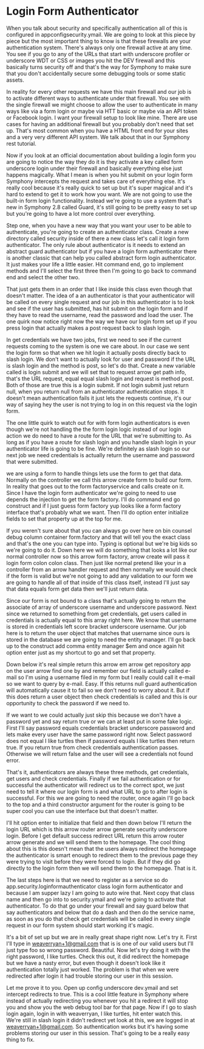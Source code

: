 # Login Form Authenticator

When you talk about security and specifically authentication all of this is configured in appconfigsecurity.ymail.  We are going to look at this piece by piece but the most important thing to know is that these firewalls are your authentication system.  There's always only one firewall active at any time.  You see if you go to any of the URLs that start with underscore profiler or underscore WDT or CSS or images you hit the DEV firewall and this basically turns security off and that's the way for Symphony to make sure that you don't accidentally secure some debugging tools or some static assets.

In reality for every other requests we have this main firewall and our job is to activate different ways to authenticate under that firewall.  You see with the single firewall we might choose to allow the user to authenticate in many ways like via a form login or maybe via HTT basic or maybe via an API token or Facebook login.  I want your firewall setup to look like mine.  There are use cases for having an additional firewall but you probably don't need that set up.  That's most common when you have a HTML front end for your sites and  a very very different API system.  We talk about that in our Symphony rest tutorial.

Now if you look at an official documentation about building a login form you are going to notice the way they do it is they activate a key called form underscore login under their firewall and basically everything else just happens magically.  What I mean is when you hit submit on your login form Symphony intercepts the request and takes care of everything else.  It's really cool because it's really quick to set up but it's super magical and it's hard to extend to get it to work how you want.  We are not going to use the built-in form login functionality.  Instead we're going to use a system that's new in Symphony 2.8 called Guard, it's still going to be pretty easy to set up but you're going to have a lot more control over everything.

Step one, when you have a new way that you want your user to be able to authenticate, you're going to create an authenticator class.  Create a new directory called security inside of there a new class let's call it login form authenticator.  The only rule about authenticator is it needs to extend an abstract guard authenticator but if you have a login form authenticator there is another classic that can help you called abstract form login authenticator.  It just makes your life a little easier.  Hit command end, go to implement methods and I'll select the first three then I'm going to go back to command end and select the other two.

That just gets them in an order that I like inside this class even though that doesn't matter.  The idea of a an authenticator is that your authenticator will be called on every single request and our job in this authenticator is to look and see if the user has submitted, has hit submit on the login form and if they have to read the username, read the password and load the user.  The one quirk now notice right now the way we have our login form set up if you press login that actually makes a post request back to slash login.

In get credentials we have two jobs, first we need to see if the current requests coming to the system is one we care about.  In our case we sent the login form so that when we hit login it actually posts directly back to slash login.  We don't want to actually look for user and password if the URL is slash login and the method is post, so let's do that.  Create a new variable called is login submit and we will set that to request arrow get path info, that's the URL request, equal equal slash login and request is method post.  Both of those are true this is a login submit.  If not login submit just return null, when you return null from an authenticator authentication stops.  It doesn't mean authentication fails it just lets the requests continue, it's our way of saying hey the user is not trying to log in on this request via the login form.

The one little quirk to watch out for with form login authenticators is even though we're not handling the the form login logic instead of our login action we do need to have a route for the URL that we're submitting to.  As long as if you have a route for slash login and you handle slash login in your authenticator life is going to be fine.  We're definitely as slash login so our next job we need credentials is actually return the username and password that were submitted.

we are using a form to handle things lets use the form to get that data.  Normally on the controller we call this arrow create form to build our form.  In reality that goes out to the form factoryservice and calls create on it.  Since I have the login form authenticator we're going to need to use depends the injection to get the form factory.  I'll do command end go construct and if I just guess form factory yup looks like a form factory interface that's probably what we want.  Then I'll do option enter initialize fields to set that property up at the top for me.

If you weren't sure about that you can always go over here on bin counsel debug column container form.factory and that will tell you the exact class and that's the one you can type into.  Typing is optional but we're big kids so we're going to do it.  Down here we will do something that looks a lot like our normal controller now so this arrow form factory, arrow create will pass it login form colon colon class.  Then just like normal pretend like your in a controller from an arrow handler request and then normally we would check if the form is valid but we're not going to add any validation to our form we are going to handle all of that inside of this class itself, instead I'll just say that data equals form get data then we'll just return data.

Since our form is not bound to a class that's actually going to return the associate of array of underscore username and underscore password.  Next since we returned to something from get credentials, get users called in credentials is actually equal to this array right here.  We know that username is stored in credentials left score bracket underscore username.  Our job here is to return the user object that matches that username since ours is stored in the database we are going to need the entity manager.  I'll go back up to the construct add comma entity manager $em and once again hit option enter just as my shortcut to go and set that property.

Down below it's real simple return this arrow em arrow get repository app on the user arrow find one by and remember our field is actually called e-mail so I'm using a username filed in my form but I really could call it e-mail so we want to query by e-mail.  Easy.  If this returns null guard authentication will automatically cause it to fail so we don't need to worry about it.  But if this does return a user object then check credentials is called and this is our opportunity to check the password if we need to.

If we want to we could actually just skip this because we don't have a password yet and say return true or we can at least put in some fake logic.  First I'll say password equals credentials bracket underscore password and lets make every user have the same password right now.  Select password does not equal I like turtles then if password equals I like turtles then return true.  If you return true from check credentials authentication passes.  Otherwise we will return false and the user will see a credentials not found error.

That's it, authenticators are always these three methods, get credentials, get users and check credentials.  Finally if we fail authentication or for successful the authenticator will redirect us to the correct spot, we just need to tell it where our login form is and what URL to go to after login is successful.  For this we are going to need the router, once again I'll go back to the top and a third constructor argument for the router is going to be super cool you can use the interface but that doesn't matter.

I'll hit option enter to initialize that field and then down below I'll return the login URL which is this arrow router arrow generate security underscore login.  Before I get default success redirect URL return this arrow router arrow generate and we will send them to the homepage.  The cool thing about this is this doesn't mean that the users always redirect the homepage the authenticator is smart enough to redirect them to the previous page they were trying to visit before they were forced to login.  But if they did go directly to the login form then we will send them to the homepage.  That is it.

The last steps here is that we need to register as a service so do app.security.loginformauthenticator class login form authenticator and because I am supper lazy I am going to auto wire that.  Next copy that class name and then go into to security.ymail and we're going to activate that authenticator.  To do that go under your firewall and say guard below that say authenticators and below that do a dash and then do the service name, as soon as you do that check get credentials will be called in every single request in our form system should start working it's magic.

It's a bit of set up but we are in really great shape right now.  Let's try it.  First I'll type in weaverryan+1@gmail.com that is is one of our valid users but I'll just type foo so wrong password.  Beautiful.  Now let's try doing it with the right password, I like turtles.  Check this out, it did redirect the homepage but we have a nasty error, but even though it doesn't look like it authentication totally just worked.  The problem is that when we were redirected after login it had trouble storing our user in this session.

Let me prove it to you.  Open up config underscore dev.ymail and set intercept redirects to true.  This is a cool little feature in Symphony where instead of actually redirecting you whenever you hit a redirect it will stop you and show you the web debug tool bar for that page.  Now if I go to slash login again, login in with weaverryan, I like turtles, hit enter watch this.  We're still in slash login it didn't redirect yet look at this, we are logged in at weaverryan+1@gmail.com.  So authentication works but it's having some problems storing our user in this session.  That's going to be a really easy thing to fix.

